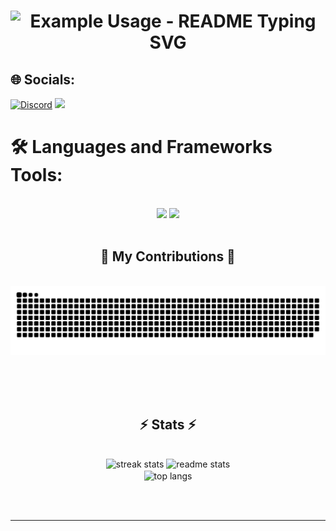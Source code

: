 


<h1 align="center">
  <img src="https://readme-typing-svg.herokuapp.com/?lines=👋HI+THERE+I'M+LAP!;AKA+LAPDZVL^_^&font=Righteous&size=35&center=true&width=500&height=70&duration=4000" alt="Example Usage - README Typing SVG">
</h1>
<!-- markdownlint-enable MD033 -->



## 🌐 Socials:
[![Discord](https://img.shields.io/badge/Discord-%237289DA.svg?logo=discord&logoColor=white)](https://discord.gg/https://discord.gg/D92KtbX) 
<a href="mailto:lap01288399558@gmail.com">
    <img src="https://img.shields.io/badge/Gmail-333333?style=for-the-badge&logo=gmail&logoColor=red" />
  </a>


# 🛠 Languages and Frameworks Tools:

<br/>
<div align="center">
    <img src="https://skillicons.dev/icons?i=react,bootstrap,html,css,vscode,github,figma,tailwind,git" />
    <img src="https://skillicons.dev/icons?i=nodejs,python,javascript,typescript,express,mongodb,c,java,nextjs,mysql" /><br>
</div>

<br/>

<!-- markdownlint-enable MD033 -->

<div align="center">
  <h2>🐍 My Contributions 🐍</h2>
  <br>
  <img alt="snake eating my contributions" src="https://raw.githubusercontent.com/salesp07/salesp07/output/github-contribution-grid-snake.svg" />
  
  <br/><br/><br/>
</div>
<h2 align="center">⚡ Stats ⚡</h2>
<br>
<div align="center">
  <!-- Streak Stats -->
  <img width="390" src="https://github-readme-streak-stats-salesp07.vercel.app/?user=lapdzvl&count_private=true&theme=react&border_radius=10" alt="streak stats"/>
  
  <!-- Overall Stats -->
  <img width="390" src="https://github-readme-stats-salesp07.vercel.app/api?username=lapdzvl&count_private=true&show_icons=true&theme=react&rank_icon=github&border_radius=10" alt="readme stats" />
  <br/>
  
  <!-- Top Languages -->
  <img width="325" align="center" src="https://github-readme-stats-salesp07.vercel.app/api/top-langs/?username=lapdzvl&hide=HTML&langs_count=8&layout=compact&theme=react&border_radius=10&size_weight=0.5&count_weight=0.5&exclude_repo=github-readme-stats" alt="top langs" />
</div>

<br/><br/>

<hr/>

<br/>



<!-- Proudly created with GPRM ( https://gprm.itsvg.in ) -->
